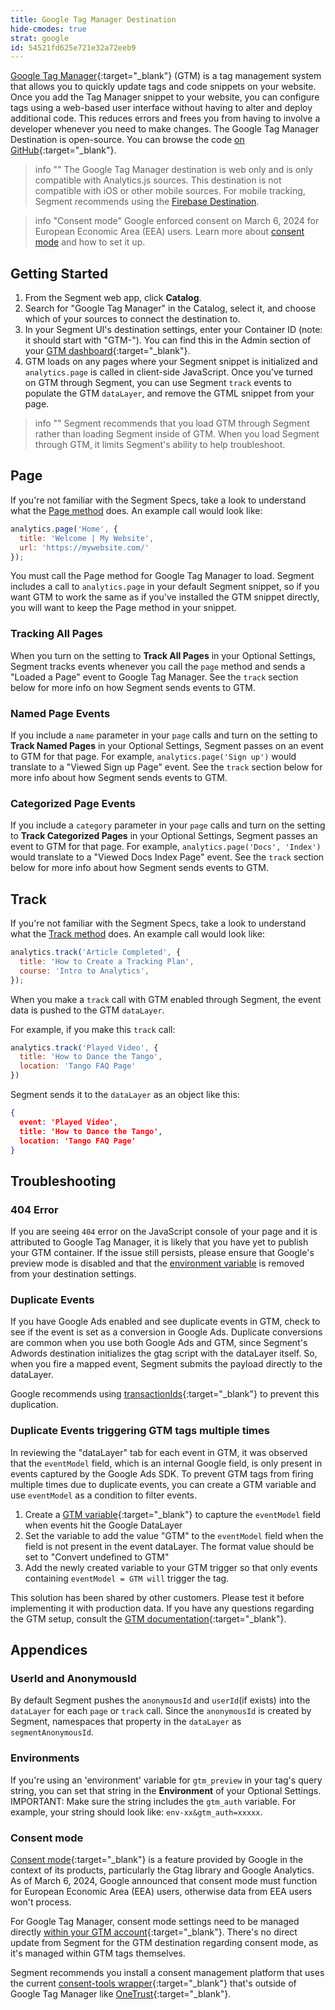 ```yaml
---
title: Google Tag Manager Destination
hide-cmodes: true
strat: google
id: 54521fd625e721e32a72eeb9
---
```

[Google Tag Manager](https://support.google.com/tagmanager){:target="_blank"} (GTM) is a tag management system that allows you to quickly update tags and code snippets on your website. Once you add the Tag Manager snippet to your website, you can configure tags using a web-based user interface without having to alter and deploy additional code. This reduces errors and frees you from having to involve a developer whenever you need to make changes. The Google Tag Manager Destination is open-source. You can browse the code [on GitHub](https://github.com/segment-integrations/analytics.js-integration-google-tag-manager){:target="_blank"}.

> info ""
> The Google Tag Manager destination is web only and is only compatible with Analytics.js sources. This destination is not compatible with iOS or other mobile sources. For mobile tracking, Segment recommends using the [Firebase Destination](/docs/connections/destinations/catalog/firebase/). 

> info "Consent mode"
> Google enforced consent on March 6, 2024 for European Economic Area (EEA) users. Learn more about [consent mode](/docs/connections/destinations/catalog/google-tag-manager/#consent-mode) and how to set it up. 

## Getting Started

1. From the Segment web app, click **Catalog**.
2. Search for "Google Tag Manager" in the Catalog, select it, and choose which of your sources to connect the destination to.
3. In your Segment UI's destination settings, enter your Container ID (note: it should start with "GTM-"). You can find this in the Admin section of your [GTM dashboard](https://tagmanager.google.com/#/admin/){:target="_blank"}.
4. GTM loads on any pages where your Segment snippet is initialized and `analytics.page` is called in client-side JavaScript. Once you've turned on GTM through Segment, you can use Segment `track` events to populate the GTM `dataLayer`, and remove the GTML snippet from your page.

> info ""
> Segment recommends that you load GTM through Segment rather than loading Segment inside of GTM. When you load Segment through GTM, it limits Segment's ability to help troubleshoot.

## Page
If you're not familiar with the Segment Specs, take a look to understand what the [Page method](/docs/connections/spec/page/) does. An example call would look like:

```js
analytics.page('Home', {
  title: 'Welcome | My Website',
  url: 'https://mywebsite.com/'
});
```

You must call the Page method for Google Tag Manager to load. Segment includes a call to `analytics.page` in your default Segment snippet, so if you want GTM to work the same as if you've installed the GTM snippet directly, you will want to keep the Page method in your snippet.

### Tracking All Pages
When you turn on the setting to **Track All Pages** in your Optional Settings, Segment tracks events whenever you call the `page` method and sends a "Loaded a Page" event to Google Tag Manager. See the `track` section below for more info on how Segment sends events to GTM.

### Named Page Events
If you include a `name` parameter in your `page` calls and turn on the setting to **Track Named Pages** in your Optional Settings, Segment passes on an event to GTM for that page. For example, `analytics.page('Sign up')` would translate to a "Viewed Sign up Page" event. See the `track` section below for more info about how Segment sends events to GTM.

### Categorized Page Events
If you include a `category` parameter in your `page` calls and turn on the setting to **Track Categorized Pages** in your Optional Settings, Segment passes an event to GTM for that page. For example, `analytics.page('Docs', 'Index')` would translate to a "Viewed Docs Index Page" event. See the `track` section below for more info about how Segment sends events to GTM.


## Track

If you're not familiar with the Segment Specs, take a look to understand what the [Track method](/docs/connections/spec/track/) does. An example call would look like:

```js
analytics.track('Article Completed', {
  title: 'How to Create a Tracking Plan',
  course: 'Intro to Analytics',
});
```

When you make a `track` call with GTM enabled through Segment, the event data is pushed to the GTM `dataLayer`.

For example, if you make this `track` call:

```javascript
analytics.track('Played Video', {
  title: 'How to Dance the Tango',
  location: 'Tango FAQ Page'
})
```

Segment sends it to the `dataLayer` as an object like this:

```json
{
  event: 'Played Video',
  title: 'How to Dance the Tango',
  location: 'Tango FAQ Page'
}
```


## Troubleshooting

### 404 Error
If you are seeing `404` error on the JavaScript console of your page and it is attributed to Google Tag Manager, it is likely that you have yet to publish your GTM container. If the issue still persists, please ensure that Google's preview mode is disabled and that the [environment variable](/docs/connections/destinations/catalog/google-tag-manager/#environment) is removed from your destination settings.


### Duplicate Events

If you have Google Ads enabled and see duplicate events in GTM, check to see if the event is set as a conversion in Google Ads. Duplicate conversions are common when you use both Google Ads and GTM, since Segment's Adwords destination initializes the gtag script with the dataLayer itself. So, when you fire a mapped event, Segment submits the payload directly to the dataLayer.

Google recommends using [transactionIds](https://support.google.com/google-ads/answer/6386790){:target="_blank"} to prevent this duplication. 

### Duplicate Events triggering GTM tags multiple times

In reviewing the "dataLayer" tab for each event in GTM, it was observed that the `eventModel` field, which is an internal Google field, is only present in events captured by the Google Ads SDK. To prevent GTM tags from firing multiple times due to duplicate events, you can create a GTM variable and use `eventModel` as a condition to filter events.

1. Create a [GTM variable](https://support.google.com/tagmanager/answer/7683056?hl=en){:target="_blank"} to capture the `eventModel` field when events hit the Google DataLayer
2. Set the variable to add the value "GTM" to the `eventModel` field when the field is not present in the event dataLayer. The format value should be set to "Convert undefined to GTM"
3. Add the newly created variable to your GTM trigger so that only events containing `eventModel = GTM will` trigger the tag.

This solution has been shared by other customers. Please test it before implementing it with production data. If you have any questions regarding the GTM setup, consult the [GTM documentation](https://support.google.com/tagmanager/answer/6103657?hl=en){:target="_blank"}.


## Appendices

### UserId and AnonymousId
By default Segment pushes the `anonymousId` and `userId`(if exists) into the `dataLayer` for each `page` or `track` call. Since the `anonymousId` is created by Segment, namespaces that property in the `dataLayer` as `segmentAnonymousId`.

### Environments
If you're using an 'environment' variable for `gtm_preview` in your tag's query string, you can set that string in the **Environment** of your Optional Settings. IMPORTANT: Make sure the string includes the `gtm_auth` variable. For example, your string should look like: `env-xx&gtm_auth=xxxxx`.

### Consent mode
[Consent mode](https://support.google.com/analytics/answer/9976101?hl=en){:target="_blank"} is a feature provided by Google in the context of its products, particularly the Gtag library and Google Analytics. As of March 6, 2024, Google announced that consent mode must function for European Economic Area (EEA) users, otherwise data from EEA users won't process. 

For Google Tag Manager, consent mode settings need to be managed directly [within your GTM account](https://support.google.com/tagmanager/answer/10718549?hl=en#tag-settings){:target="_blank"}. There's no direct update from Segment for the GTM destination regarding consent mode, as it's managed within GTM tags themselves.

Segment recommends you install a consent management platform that uses the current [consent-tools wrapper](https://github.com/segmentio/analytics-next/tree/master/packages/consent/consent-tools){:target="_blank"} that's outside of Google Tag Manager like [OneTrust](https://tanelytics.com/integrate-onetrust-with-google-tag-manager/){:target="_blank"}.
